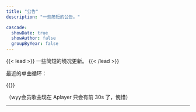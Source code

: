 ```yaml
---
title: "公告"
description: "一些简短的公告。"

cascade:
  showDate: true
  showAuthor: false
  groupByYear: false
---
```


{{< lead >}}
一些简短的境况更新。
{{< /lead >}}

最近的单曲循环：   

{{<aplayer server="netease" type="song" id="1978104048">}}

（wyy会员歌曲现在 Aplayer 只会有前 30s 了，惋惜）

---
